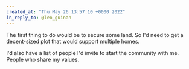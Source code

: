 ```yaml
---
created_at: "Thu May 26 13:57:10 +0000 2022"
in_reply_to: @leo_guinan
---
```


The first thing to do would be to secure some land. So I'd need to get a decent-sized plot that would support multiple homes.

I'd also have a list of people I'd invite to start the community with me. People who share my values.